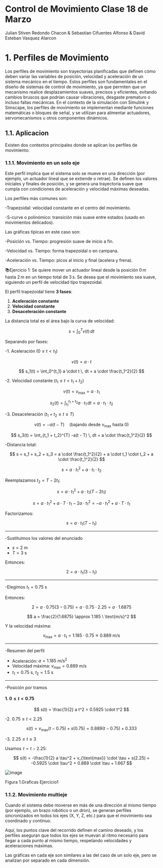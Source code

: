 # Control de Movimiento Clase 18 de Marzo
Julian Stiven Redondo Chacon & Sebastian Cifuentes Alfonso & David Esteban Vasquez Alarcon

# 1. Perfiles de Movimiento

Los perfiles de movimiento son trayectorias planificadas que definen cómo deben variar las variables de posición, velocidad y aceleración de un sistema mecánico en el tiempo. Estos perfiles son fundamentales en el diseño de sistemas de control de movimiento, ya que permiten que un mecanismo realice desplazamientos suaves, precisos y eficientes, evitando cambios bruscos que podrían causar vibraciones, desgaste prematuro o incluso fallas mecánicas. En el contexto de la simulación con Simulink y Simscape, los perfiles de movimiento se implementan mediante funciones matemáticas o bloques de señal, y se utilizan para alimentar actuadores, servomecanismos u otros componentes dinámicos.

## 1.1. Aplicacion 

Existen dos contextos principales donde se aplican los perfiles de movimiento:

### 1.1.1. Movimiento en un solo eje

Este perfil implica que el sistema solo se mueve en una dirección (por ejemplo, un actuador lineal que se extiende o retrae). Se definen los valores iniciales y finales de posición, y se genera una trayectoria suave que cumpla con condiciones de aceleración y velocidad máximas deseadas.

Los perfiles más comunes son:

-Trapezoidal: velocidad constante en el centro del movimiento.

-S-curve o polinómico: transición más suave entre estados (usado en movimientos delicados).

Las gráficas típicas en este caso son:

-Posición vs. Tiempo: progresión suave de inicio a fin.

-Velocidad vs. Tiempo: forma trapezoidal o en campana.

-Aceleración vs. Tiempo: picos al inicio y final (acelera y frena).

📚Ejercicio 1: Se quiere mover un actuador lineal desde la posición 0 m hasta 2 m en un tiempo total de 3 s. Se desea que el movimiento sea suave, siguiendo un perfil de velocidad tipo trapezoidal.

El perfil trapezoidal tiene **3 fases**:
1. **Aceleración constante**
2. **Velocidad constante**
3. **Desaceleración constante**

La distancia total es el área bajo la curva de velocidad:

$$
s = \int_0^T v(t) \, dt
$$

Separando por fases:

-1. Aceleración ($0 \leq t < t_1$)

$$
v(t) = a \cdot t
$$

$$
s_1(t) = \int_0^{t_1} a \cdot t \, dt = a \cdot \frac{t_1^2}{2}
$$

-2. Velocidad constante ($t_1 \leq t < t_1 + t_2$)

$$
v(t) = v_{\text{max}} = a \cdot t_1
$$

$$
s_2(t) = \int_{t_1}^{t_1 + t_2} a \cdot t_1 \, dt = a \cdot t_1 \cdot t_2
$$

-3. Desaceleración ($t_1 + t_2 \leq t \leq T$)

$$
v(t) = -a(t - T) \quad \text{(bajando desde } v_{\text{max}} \text{ hasta 0)}
$$

$$
s_3(t) = \int_{t_1 + t_2}^{T} -a(t - T) \, dt = a \cdot \frac{t_1^2}{2}
$$

-Distancia total:

$$
s = s_1 + s_2 + s_3 = a \cdot \frac{t_1^2}{2} + a \cdot t_1 \cdot t_2 + a \cdot \frac{t_1^2}{2}
$$

$$
s = a \cdot t_1^2 + a \cdot t_1 \cdot t_2
$$

Reemplazamos $t_2 = T - 2t_1$:

$$
s = a \cdot t_1^2 + a \cdot t_1 (T - 2t_1)
$$

$$
s = a \cdot t_1^2 + a \cdot T \cdot t_1 - 2a \cdot t_1^2 = -a \cdot t_1^2 + a \cdot T \cdot t_1
$$

Factorizamos:

$$
s = a \cdot t_1 (T - t_1)
$$

---

-Sustituimos los valores del enunciado

- $s = 2 \ \text{m}$
- $T = 3 \ \text{s}$

Entonces:

$$
2 = a \cdot t_1 (3 - t_1)
$$

---

-Elegimos $t_1 = 0.75 \ \text{s}$

Entonces:

$$
2 = a \cdot 0.75 (3 - 0.75) = a \cdot 0.75 \cdot 2.25 = a \cdot 1.6875
$$

$$
a = \frac{2}{1.6875} \approx 1.185 \ \text{m/s}^2
$$

Y la velocidad máxima:

$$
v_{\text{max}} = a \cdot t_1 = 1.185 \cdot 0.75 \approx 0.889 \ \text{m/s}
$$

---

-Resumen del perfil

- Aceleración: $a = 1.185 \ \text{m/s}^2$
- Velocidad máxima: $v_{\text{max}} = 0.889 \ \text{m/s}$
- $t_1 = 0.75 \ \text{s}$, $t_2 = 1.5 \ \text{s}$

---

-Posición por tramos

#### 1. $0 \leq t < 0.75$

$$
s(t) = \frac{1}{2} a t^2 = 0.5925 \cdot t^2
$$

-2. $0.75 \leq t < 2.25$

$$
s(t) = v_{\text{max}} (t - 0.75) + s(0.75) = 0.889 (t - 0.75) + 0.333
$$

-3. $2.25 \leq t \leq 3$

Usamos $\tau = t - 2.25$:

$$
s(t) = -\frac{1}{2} a \tau^2 + v_{\text{max}} \cdot \tau + s(2.25) = -0.5925 \cdot \tau^2 + 0.889 \cdot \tau + 1.667
$$


![image](https://github.com/user-attachments/assets/c5f0342e-8946-44be-8381-3f1607e26a25)

Figura 1.Graficas Ejercicio1

### 1.1.2. Movimiento multieje

Cuando el sistema debe moverse en más de una dirección al mismo tiempo (por ejemplo, un brazo robótico o un dron), se generan perfiles sincronizados en todos los ejes (X, Y, Z, etc.) para que el movimiento sea coordinado y continuo.

Aquí, los puntos clave del recorrido definen el camino deseado, y los perfiles aseguran que todos los ejes se muevan al ritmo necesario para llegar a cada punto al mismo tiempo, respetando velocidades y aceleraciones máximas.

Las gráficas en cada eje son similares a las del caso de un solo eje, pero se analizan por separado en cada dimensión.
